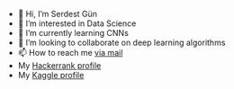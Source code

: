 - 👋 Hi, I’m Serdest Gün
- 👀 I’m interested in Data Science
- 🌱 I’m currently learning CNNs
- 💞️ I’m looking to collaborate on deep learning algorithms
- 📫 How to reach me [via mail](serdestgun@gmail.com)
- My [Hackerrank profile](https://www.hackerrank.com/serdestgun)
- My [Kaggle profile](https://www.kaggle.com/serdestgn)
